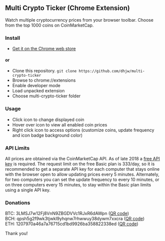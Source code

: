 ## Multi Crypto Ticker (Chrome Extension)
Watch multiple cryptocurrency prices from your browser toolbar. Choose from the top 1000 coins on CoinMarketCap.

### Install
- [Get it on the Chrome web store](https://chrome.google.com/webstore/detail/mckpoliiiknakdcaoabkkdbbenopnabl)

#### or
- Clone this repository. `git clone https://github.com/dhjw/multi-crypto-ticker`
- Browse to chrome://extensions
- Enable developer mode
- Load unpacked extension
- Choose multi-crypto-ticker folder

### Usage
- Click icon to change displayed coin
- Hover over icon to view all enabled coin prices
- Right click icon to access options (customize coins, update frequency and icon badge background color)

### API Limits
All prices are obtained via the CoinMarketCap API. As of late 2018 a [free API key](https://pro.coinmarketcap.com/) is required. The request limit on the free Basic plan is 333/day, so it is recommended to get a separate API key for each computer that stays online with the browser open to allow updating prices every 5 minutes. Alternately, for two computers you can set the update frequency to every 10 minutes, or on three computers every 15 minutes, to stay within the Basic plan limits using a single API key.

### Donations
BTC: 3LMSJ7w12Fj8VnN9ZBGDVVc1RJxR6dAWpn ([QR code](http://chart.apis.google.com/chart?chs=300x300&cht=qr&choe=ISO-8859-1&chl=3LMSJ7w12Fj8VnN9ZBGDVVc1RJxR6dAWpn))\
BCH: qpsh5g2f9wk3tjwkl9yhqnw7rhwwuy38dywm7xxcra ([QR code](http://chart.apis.google.com/chart?chs=300x300&cht=qr&choe=ISO-8859-1&chl=bitcoincash:qpsh5g2f9wk3tjwkl9yhqnw7rhwwuy38dywm7xxcra))\
ETH: 1207970a46a7a76715cd1bd9926ba358822338ed ([QR code](http://chart.apis.google.com/chart?chs=300x300&cht=qr&choe=ISO-8859-1&chl=1207970a46a7a76715cd1bd9926ba358822338ed))

Thank you!